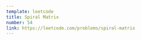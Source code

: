 ```yaml
---
template: leetcode
title: Spiral Matrix
number: 54
link: https://leetcode.com/problems/spiral-matrix
---
```

